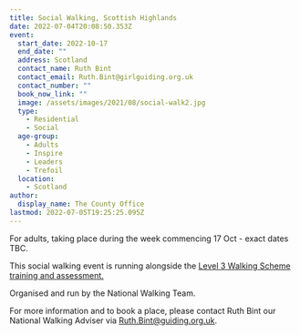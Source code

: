 ```yaml
---
title: Social Walking, Scottish Highlands
date: 2022-07-04T20:08:50.353Z
event:
  start_date: 2022-10-17
  end_date: ""
  address: Scotland
  contact_name: Ruth Bint
  contact_email: Ruth.Bint@girlguiding.org.uk
  contact_number: ""
  book_now_link: ""
  image: /assets/images/2021/08/social-walk2.jpg
  type:
    - Residential
    - Social
  age-group:
    - Adults
    - Inspire
    - Leaders
    - Trefoil
  location:
    - Scotland
author:
  display_name: The County Office
lastmod: 2022-07-05T19:25:25.095Z
---
```

For adults, taking place during the week commencing 17 Oct - exact dates TBC.

This social walking event is running alongside the [Level 3 Walking Scheme training and assessment.](/training/girlguiding-walking-scheme-level-3/)

Organised and run by the National Walking Team.  

For more information and to book a place, please contact Ruth Bint our National Walking Adviser via <Ruth.Bint@guiding.org.uk>.
